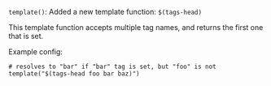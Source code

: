 `template()`: Added a new template function: `$(tags-head)`

This template function accepts multiple tag names, and returns the
first one that is set.

Example config:
```
# resolves to "bar" if "bar" tag is set, but "foo" is not
template("$(tags-head foo bar baz)")
```
